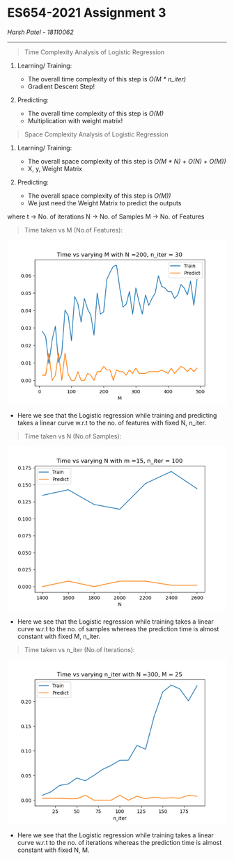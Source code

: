# ES654-2021 Assignment 3

*Harsh Patel* - *18110062*

------

> Time Complexity Analysis of Logistic Regression 
1) Learning/ Training:
    + The overall time complexity of this step is *O(M * n_iter)*
    + Gradient Descent Step!

2) Predicting:
    + The overall time complexity of this step is *O(M)*
    + Multiplication with weight matrix!

> Space Complexity Analysis of Logistic Regression 
1) Learning/ Training:
    + The overall space complexity of this step is *O(M * N) + O(N) + O(M))*
    + X, y, Weight Matrix

2) Predicting:
    + The overall space complexity of this step is *O(M))*
    + We just need the Weight Matrix to predict the outputs

where t -> No. of iterations
N -> No. of Samples
M -> No. of Features

> Time taken vs M (No.of Features):
<p align = center>
<img src = ".\q4_plots\Varying_M.png" >
</p>

- Here we see that the Logistic regression while training and predicting takes a linear curve w.r.t to the no. of features with fixed N, n_iter.

> Time taken vs N (No.of Samples):
<p align = center>
<img src = ".\q4_plots\Varying_N.png" >
</p>

- Here we see that the Logistic regression while training takes a linear curve w.r.t to the no. of samples whereas the prediction time is almost constant with fixed M, n_iter.

> Time taken vs n_iter (No.of Iterations):
<p align = center>
<img src = ".\q4_plots\Varying_n_iter.png" >
</p>

- Here we see that the Logistic regression while training takes a linear curve w.r.t to the no. of iterations whereas the prediction time is almost constant with fixed N, M.


